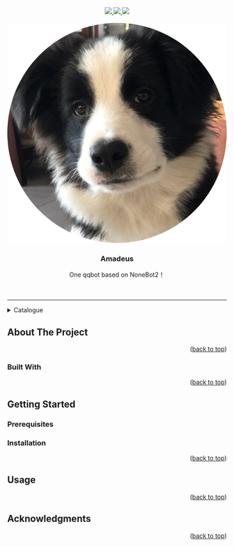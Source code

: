 <div id="top"></div>


<!-- 修改url -->
<div align="center">
  <a href="https://github.com/xiaoyu2018/Amadeus/graphs/contributors">
    <img src="https://img.shields.io/github/contributors/xiaoyu2018/Amadeus.svg?style=for-the-badge">
  </a>  
  <a href="https://github.com/xiaoyu2018/Amadeus/stargazers">
    <img src="https://img.shields.io/github/stars/xiaoyu2018/Amadeus.svg?style=for-the-badge">
  </a>  
  <a href="https://github.com/xiaoyu2018/Amadeus/blob/main/LICENSE">
    <img src="https://img.shields.io/github/license/xiaoyu2018/Amadeus.svg?style=for-the-badge">
  </a>  
</div>



<!-- PROJECT LOGO -->
<br />
<div align="center">
  <a href="https://github.com/xiaoyu2018/Amadeus">
    <img src="https://raw.githubusercontent.com/xiaoyu2018/Best-README-Template/master/images/1.png" >
  </a>

  <h3 align="center">Amadeus</h3>

  <p align="center">
    One qqbot based on NoneBot2！
    <br />
    <br />
    <br />
  </p>
</div>

---

<!-- TABLE OF CONTENTS -->
<details>
  <summary>Catalogue</summary>
  <ol>
    <li>
      <a href="#about-the-project">About The Project</a>
      <ul>
        <li><a href="#built-with">Built With</a></li>
      </ul>
    </li>
    <li>
      <a href="#getting-started">Getting Started</a>
      <ul>
        <li><a href="#prerequisites">Prerequisites</a></li>
        <li><a href="#installation">Installation</a></li>
      </ul>
    </li>
    <li><a href="#usage">Usage</a></li>
    <li><a href="#acknowledgments">Acknowledgments</a></li>
  </ol>
</details>



<!-- ABOUT THE PROJECT -->
## About The Project



<p align="right">(<a href="#top">back to top</a>)</p>



### Built With



<p align="right">(<a href="#top">back to top</a>)</p>



<!-- GETTING STARTED -->
## Getting Started



### Prerequisites



### Installation

<p align="right">(<a href="#top">back to top</a>)</p>

## Usage


<p align="right">(<a href="#top">back to top</a>)</p>


<!-- ACKNOWLEDGMENTS -->
## Acknowledgments


<p align="right">(<a href="#top">back to top</a>)</p>



